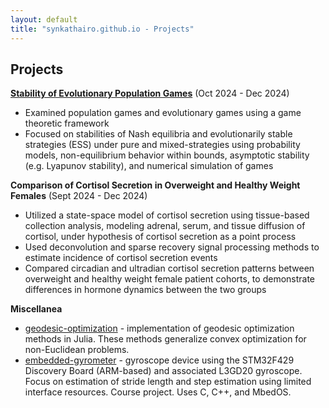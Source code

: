 ```yaml
---
layout: default
title: "synkathairo.github.io - Projects"
---
```


## Projects

[**Stability of Evolutionary Population Games**](https://github.com/synkathairo/evolutionary_game_strategies) (Oct 2024 - Dec 2024)
- Examined population games and evolutionary games using a game theoretic framework
- Focused on stabilities of Nash equilibria and evolutionarily stable strategies (ESS) under pure and mixed-strategies using probability models, non-equilibrium behavior within bounds, asymptotic stability (e.g. Lyapunov stability), and numerical simulation of games

**Comparison of Cortisol Secretion in Overweight and Healthy Weight Females** (Sept 2024 - Dec 2024)
- Utilized a state-space model of cortisol secretion using tissue-based collection analysis, modeling adrenal, serum, and tissue diffusion of cortisol, under hypothesis of cortisol secretion as a point process
- Used deconvolution and sparse recovery signal processing methods to estimate incidence of cortisol secretion events
- Compared circadian and ultradian cortisol secretion patterns between overweight and healthy weight female patient cohorts, to demonstrate differences in hormone dynamics between the two groups

<!-- **Morris Decay, Optimality of approximate counting algorithms with ε decay** (Oct 2023 - Dec 2023)
- Algorithmic analysis and uncertainty quantification
- Studied the well-known approximate counter algorithm of Morris, and the improved Morris+ algorithm
- Developed complexity analysis and characterized approximation bound and space complexity
- Suggested an improved algorithm to further reduce error range in scenarios of high counts -->

**Miscellanea**
- [geodesic-optimization](https://github.com/synkathairo/geodesic-optimization) - implementation of geodesic optimization methods in Julia. These methods generalize convex optimization for non-Euclidean problems.
- [embedded-gyrometer](https://synkathairo.github.io/embedded-gyrometer/) - gyroscope device using the STM32F429 Discovery Board (ARM-based) and associated L3GD20 gyroscope. Focus on estimation of stride length and step estimation using limited interface resources. Course project. Uses C, C++, and MbedOS.
<!-- - [rsa-py](https://github.com/synkathairo/rsa-py) - proof-of-concept implementation in Python of the [Rivest-Shamir-Adleman (RSA)](https://en.wikipedia.org/wiki/RSA_(cryptosystem)) encryption algorithm.
- [synkathairo.github.io](https://github.com/synkathairo/synkathairo.github.io) - this very webpage
- [Watchers-app](https://github.com/watchers-cs673/Watchers-app) - a social media web app project which allows sharing of posts about favorite movies, providing an interactive and collaborative platform for movie lovers. Course project. Uses Angular, Express, and Prisma ORM.
- [Ruebook](https://github.com/synkathairo/ruebook) - a web application built for BostonHacks 2021 using Node.js, Bootstrap, and Express, utilizing the Google Cloud Natural Language API. Analyzes user sentiments in journal entries and particular themes which cause users stress.
- [flan-t5-large-gradio](https://huggingface.co/spaces/synkathairo/flan-t5-large-gradio) - a frontend using the [Gradio](https://gradio.app/) library to interact with [Google's Flan-T5 Large](https://huggingface.co/google/flan-t5-large) language model, using a chat-like interface.
- [Youtube_playlist-no_login](https://github.com/synkathairo/Youtube_playlist-no_login) - a basic Chrome extension, conforming to the WebExtension API -->
